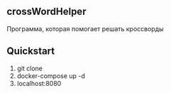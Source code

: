 ## crossWordHelper
Программа, которая помогает решать кроссворды

## Quickstart
1. git clone 
2. docker-compose up -d
3. localhost:8080